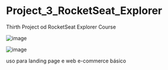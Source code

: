 # Project_3_RocketSeat_Explorer
Thirth Project od RocketSeat Explorer Course

![image](https://github.com/RodrigoCarvalho-Dev/Project_3_RocketSeat_Explorer/assets/152572102/4920b1e7-e741-4207-b461-4dd242a43753)

![image](https://github.com/RodrigoCarvalho-Dev/Project_3_RocketSeat_Explorer/assets/152572102/7f7f8b7e-4071-44d8-a28f-2cc648b28fff)

uso para landing page e web e-commerce básico 
